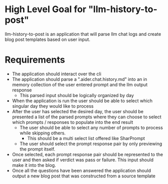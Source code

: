 # High Level Goal for "llm-history-to-post"

llm-history-to-post is an application that will parse llm chat logs and create blog post templates based on user input.

# Requirements
* The application should interact over the cli
* The application should parse a ".aider.chat.history.md" into an in memory collection of the user entered prompt and the llm output response
  * This parsed input should be logically organized by day
* When the application is run the user should be able to select which singular day they would like to process
* After the user has selected the desired day, the user should be presented a list of the parsed prompts where they can choose to select which prompts / responses to populate into the end result
  * The user should be able to select any number of prompts to process while skipping others.
    * This should be a multi select list offered like SharPrompt
  * The user should select the prompt response pair by only previewing the prompt itself.
* Once selected, each prompt response pair should be represented to the user and then asked if verdict was pass or failure. This input should make it into the blog.
* Once all the questions have been answered the application should output a new blog post that was constructed from a source template